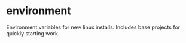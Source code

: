 # environment
Environment variables for new linux installs.
Includes base projects for quickly starting work.
